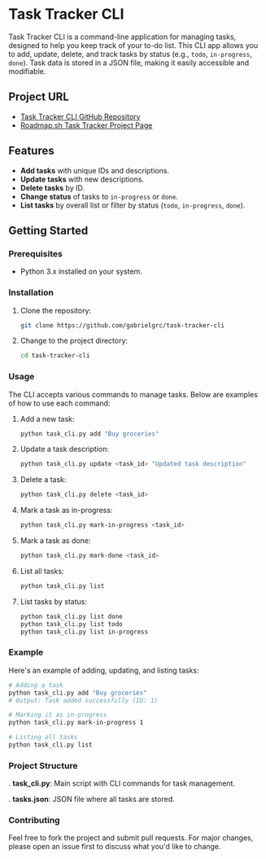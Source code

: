 # Task Tracker CLI

Task Tracker CLI is a command-line application for managing tasks, designed to help you keep track of your to-do list. This CLI app allows you to add, update, delete, and track tasks by status (e.g., `todo`, `in-progress`, `done`). Task data is stored in a JSON file, making it easily accessible and modifiable.

## Project URL
- [Task Tracker CLI GitHub Repository](https://github.com/gabrielgrc/task-tracker-cli)
- [Roadmap.sh Task Tracker Project Page](https://roadmap.sh/projects/task-tracker)

## Features
- **Add tasks** with unique IDs and descriptions.
- **Update tasks** with new descriptions.
- **Delete tasks** by ID.
- **Change status** of tasks to `in-progress` or `done`.
- **List tasks** by overall list or filter by status (`todo`, `in-progress`, `done`).
  
## Getting Started

### Prerequisites
- Python 3.x installed on your system.
  
### Installation
1. Clone the repository:
   ```bash
   git clone https://github.com/gabrielgrc/task-tracker-cli
   ```

2. Change to the project directory:
   ```bash
   cd task-tracker-cli
   ```

### Usage
The CLI accepts various commands to manage tasks. Below are examples of how to use each command:

1. Add a new task:
   ```bash
   python task_cli.py add "Buy groceries"
   ```

2. Update a task description:
   ```bash
   python task_cli.py update <task_id> "Updated task description"
   ```

3. Delete a task:
   ```bash
   python task_cli.py delete <task_id>
   ```

4. Mark a task as in-progress:
   ```bash
   python task_cli.py mark-in-progress <task_id>
   ```

5. Mark a task as done:
   ```bash
   python task_cli.py mark-done <task_id>
   ```

6. List all tasks:
   ```bash
   python task_cli.py list
   ```

7. List tasks by status:
   ```bash
   python task_cli.py list done
   python task_cli.py list todo
   python task_cli.py list in-progress
   ```

### Example
Here's an example of adding, updating, and listing tasks:
  ```bash
  # Adding a task
  python task_cli.py add "Buy groceries"
  # Output: Task added successfully (ID: 1)
  
  # Marking it as in-progress
  python task_cli.py mark-in-progress 1
  
  # Listing all tasks
  python task_cli.py list
  ```

### Project Structure
. **task_cli.py**: Main script with CLI commands for task management.

. **tasks.json**: JSON file where all tasks are stored.

### Contributing
Feel free to fork the project and submit pull requests. For major changes, please open an issue first to discuss what you'd like to change.

